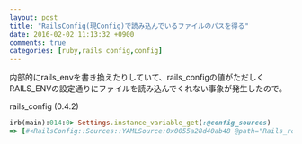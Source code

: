 ```yaml
---
layout: post
title: "RailsConfig(現Config)で読み込んでいるファイルのパスを得る"
date: 2016-02-02 11:13:32 +0900
comments: true
categories: [ruby,rails config,config]
---
```


内部的にrails_envを書き換えたりしていて、rails_configの値がただしくRAILS_ENVの設定通りにファイルを読み込んでくれない事象が発生したので。  
  
rails_config (0.4.2)  
  
```ruby
irb(main):014:0> Settings.instance_variable_get(:@config_sources)
=> [#<RailsConfig::Sources::YAMLSource:0x0055a28d40ab48 @path="Rails_rootへのパス/current/config/settings.yml">, #<RailsConfig::Sources::YAMLSource:0x0055a28d40aa30 @path="Rails_rootへのパス/current/config/settings/hoge.yml">, #<RailsConfig::Sources::YAMLSource:0x0055a28d40a9e0 @path="Rails_rootへのパス/current/config/environments/hoge.yml">]
```

